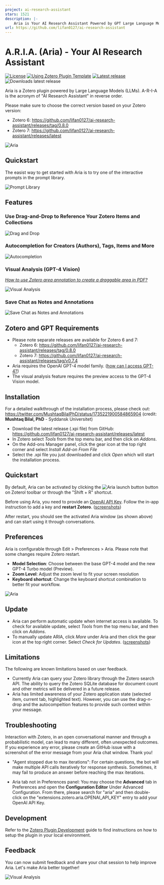 ```yaml
---
project: ai-research-assistant
stars: 1521
description: |-
    Aria is Your AI Research Assistant Powered by GPT Large Language Models
url: https://github.com/lifan0127/ai-research-assistant
---
```


# A.R.I.A. (Aria) - Your AI Research Assistant

[![License](https://img.shields.io/github/license/lifan0127/ai-research-assistant)](https://github.com/lifan0127/ai-research-assistant/blob/master/LICENSE)
[![Using Zotero Plugin Template](https://img.shields.io/badge/Using-Zotero%20Plugin%20Template-blue?style=flat-square&logo=github)](https://github.com/windingwind/zotero-plugin-template)
[![Latest release](https://img.shields.io/github/v/release/lifan0127/ai-research-assistant)](https://github.com/lifan0127/ai-research-assistant/releases)
![Downloads latest release](https://img.shields.io/github/downloads/lifan0127/ai-research-assistant/latest/total)

Aria is a Zotero plugin powered by Large Language Models (LLMs). A-R-I-A is the acronym of "AI Research Assistant" in reverse order.

Please make sure to choose the correct version based on your Zotero version:

- Zotero 6: https://github.com/lifan0127/ai-research-assistant/releases/tag/0.8.0
- Zotero 7: https://github.com/lifan0127/ai-research-assistant/releases/latest

![Aria](assets/images/aria.png)

## Quickstart

The easist way to get started with Aria is to try one of the interactive prompts in the prompt library.

![Prompt Library](assets/videos/prompt-library.gif)

## Features

### Use Drag-and-Drop to Reference Your Zotero Items and Collections

![Drag and Drop](assets/videos/drag-and-drop.gif)

### Autocompletion for Creators (Authors), Tags, Items and More

![Autocompletion](assets/videos/autocompletion.gif)

### Visual Analysis (GPT-4 Vision)

[_How to use Zotero area annotation to create a draggable area in PDF?_](https://youtu.be/lGeJCsNHBR4?si=sCnnaZCYI2CN8NJ3&t=132)

![Visual Analysis](assets/videos/gpt-4-vision.gif)

### Save Chat as Notes and Annotations

![Save Chat as Notes and Annotations](assets/videos/note-annotation.gif)


## Zotero and GPT Requirements

- Please note separate releases are available for Zotero 6 and 7:
  - Zotero 6: https://github.com/lifan0127/ai-research-assistant/releases/tag/0.8.0
  - Zotero 7: https://github.com/lifan0127/ai-research-assistant/releases/tag/v0.7.4
- Aria requires the OpenAI GPT-4 model family. ([how can I access GPT-4?](https://help.openai.com/en/articles/7102672-how-can-i-access-gpt-4))
- The visual analysis feature requires the preview access to the GPT-4 Vision model.

## Installation

For a detailed walkthrough of the installation process, please check out: https://twitter.com/MushtaqBilalPhD/status/1735221900584865904 (credit: __Mushtaq Bilal, PhD__ - Syddansk Universitet)

- Download the latest release (.xpi file) from GitHub: https://github.com/lifan0127/ai-research-assistant/releases/latest
- In Zotero select <em>Tools</em> from the top menu bar, and then click on <em>Addons</em>.
- On the Add-ons Manager panel, click the gear icon at the top right corner and select <em>Install Add-on From File</em>
- Select the .xpi file you just downloaded and click <em>Open</em> which will start the installation process.

## Quickstart

By default, Aria can be activated by clicking the ![Aria launch button](addon/chrome/content/icons/favicon@16x16.png) button on Zoterol toolbar or through the "Shift + R" shortcut.

Before using Aria, you need to provide an [OpenAI API Key](https://platform.openai.com/account/api-keys). Follow the in-app instruction to add a key and <b>restart Zotero</b>. ([screenshots](docs/configuration.md))

After restart, you should see the activated Aria window (as shown above) and can start using it through conversations.


## Preferences

Aria is configurable through Edit > Preferences > Aria. Please note that some changes require Zotero restart.

- __Model Selection__: Choose between the base GPT-4 model and the new GPT-4 Turbo model (Preview).
- __Zoom Level__: Adjust the zoom level to fit your screen resolution 
- __Keyboard shortcut__: Change the keyboard shortcut combination to better fit your workflow.

![Aria](assets/images/preferences.png)

## Update

- Aria can perform automatic update when internet access is available. To check for available update, select <em>Tools</em> from the top menu bar, and then click on <em>Addons</em>.
- To manually update ARIA, click <em>More</em> under Aria and then click the gear icon at the top right corner. Select <em>Check for Updates</em>. ([screenshots](docs/update.md))

## Limitations

The following are known limitations based on user feedback.

- Currently Aria can query your Zotero library through the Zotero search API. The ability to query the Zotero SQLite database for document count and other metrics will be delivered in a future release.
- Aria has limited awareness of your Zotero application state (selected item, current tab, highlighted text). However, you can use the drag-n-drop and the autocompeltion features to provide such context within your message.

## Troubleshooting

  Interaction with Zotero, in an open conversational manner and through a probabilistic model, can lead to many different, often unexpected outcomes. If you experience any error, please create an GitHub issue with a screenshot of the error message from your Aria chat window. Thank you!

- "Agent stopped due to max iterations": For certain questions, the bot will make multiple API calls iteratively for response synthesis. Sometimes, it may fail to produce an answer before reaching the max iterations.

- Aria tab not in Preferences panel: You may choose the __Advanced__ tab in Preferences and open the __Configuration Editor__ Under Advanced Configuration. From there, please search for "aria" and then double-click on the "extensions.zotero.aria.OPENAI_API_KEY" entry to add your OpenAI API Key.

## Development

Refer to the [Zotero Plugin Development](https://www.zotero.org/support/dev/client_coding/plugin_development) guide to find instructions on how to setup the plugin in your local environment.

## Feedback

You can now submit feedback and share your chat session to help improve Aria. Let's make Aria better together!

![Visual Analysis](assets/videos/feedback.gif)



